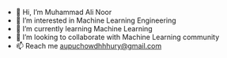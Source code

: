 - 👋 Hi, I’m Muhammad Ali Noor
- 👀 I’m interested in Machine Learning Engineering 
- 🌱 I’m currently learning Machine Learning
- 💞️ I’m looking to collaborate with Machine Learning community
- 📫 Reach me aupuchowdhhhury@gmail.com

<!---
Muhammad Ali Noor is a ✨ special ✨ repository because its `README.md` (this file) appears on your GitHub profile.
You can click the Preview link to take a look at your changes.
--->

